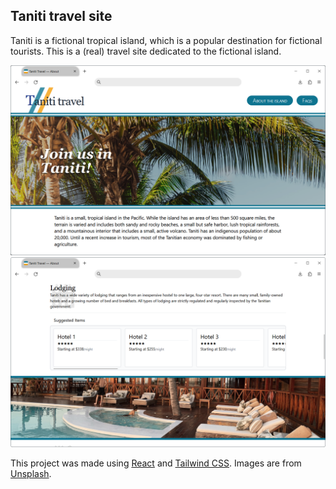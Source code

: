## Taniti travel site

Taniti is a fictional tropical island, which is a popular destination for fictional tourists. This is a (real) travel site dedicated to the fictional island.

![home](images/home.png)
![about](images/about.png)

This project was made using [React](https://react.dev/) and [Tailwind CSS](https://tailwindcss.com/). Images are from [Unsplash](https://tailwindcss.com/).